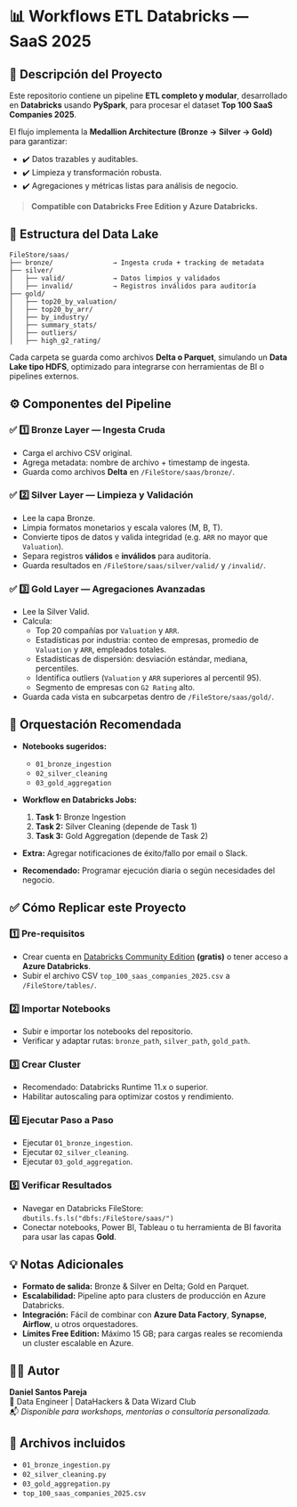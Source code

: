 # 📊 Workflows ETL Databricks — SaaS 2025

## 🚀 Descripción del Proyecto

Este repositorio contiene un pipeline **ETL completo y modular**, desarrollado en **Databricks** usando **PySpark**, para procesar el dataset **Top 100 SaaS Companies 2025**.

El flujo implementa la **Medallion Architecture (Bronze → Silver → Gold)** para garantizar:
- ✔️ Datos trazables y auditables.
- ✔️ Limpieza y transformación robusta.
- ✔️ Agregaciones y métricas listas para análisis de negocio.

> **Compatible con Databricks Free Edition y Azure Databricks.**

## 📂 Estructura del Data Lake

```plaintext
FileStore/saas/
├── bronze/               → Ingesta cruda + tracking de metadata
├── silver/
│   ├── valid/            → Datos limpios y validados
│   ├── invalid/          → Registros inválidos para auditoría
├── gold/
│   ├── top20_by_valuation/
│   ├── top20_by_arr/
│   ├── by_industry/
│   ├── summary_stats/
│   ├── outliers/
│   ├── high_g2_rating/
```
Cada carpeta se guarda como archivos **Delta o Parquet**, simulando un **Data Lake tipo HDFS**, optimizado para integrarse con herramientas de BI o pipelines externos.

## ⚙️ Componentes del Pipeline

### ✅ 1️⃣ Bronze Layer — Ingesta Cruda
- Carga el archivo CSV original.
- Agrega metadata: nombre de archivo + timestamp de ingesta.
- Guarda como archivos **Delta** en `/FileStore/saas/bronze/`.

### ✅ 2️⃣ Silver Layer — Limpieza y Validación
- Lee la capa Bronze.
- Limpia formatos monetarios y escala valores (M, B, T).
- Convierte tipos de datos y valida integridad (e.g. `ARR` no mayor que `Valuation`).
- Separa registros **válidos** e **inválidos** para auditoría.
- Guarda resultados en `/FileStore/saas/silver/valid/` y `/invalid/`.

### ✅ 3️⃣ Gold Layer — Agregaciones Avanzadas
- Lee la Silver Valid.
- Calcula:
  - Top 20 compañías por `Valuation` y `ARR`.
  - Estadísticas por industria: conteo de empresas, promedio de `Valuation` y `ARR`, empleados totales.
  - Estadísticas de dispersión: desviación estándar, mediana, percentiles.
  - Identifica outliers (`Valuation` y `ARR` superiores al percentil 95).
  - Segmento de empresas con `G2 Rating` alto.
- Guarda cada vista en subcarpetas dentro de `/FileStore/saas/gold/`.

## 🔄 Orquestación Recomendada

- **Notebooks sugeridos:**
  - `01_bronze_ingestion`
  - `02_silver_cleaning`
  - `03_gold_aggregation`

- **Workflow en Databricks Jobs:**
  1. **Task 1:** Bronze Ingestion  
  2. **Task 2:** Silver Cleaning (depende de Task 1)  
  3. **Task 3:** Gold Aggregation (depende de Task 2)

- **Extra:** Agregar notificaciones de éxito/fallo por email o Slack.
- **Recomendado:** Programar ejecución diaria o según necesidades del negocio.

## ✅ Cómo Replicar este Proyecto

### 1️⃣ Pre-requisitos
- Crear cuenta en [Databricks Community Edition](https://community.cloud.databricks.com/) **(gratis)** o tener acceso a **Azure Databricks**.
- Subir el archivo CSV `top_100_saas_companies_2025.csv` a `/FileStore/tables/`.

### 2️⃣ Importar Notebooks
- Subir e importar los notebooks del repositorio.
- Verificar y adaptar rutas: `bronze_path`, `silver_path`, `gold_path`.

### 3️⃣ Crear Cluster
- Recomendado: Databricks Runtime 11.x o superior.
- Habilitar autoscaling para optimizar costos y rendimiento.

### 4️⃣ Ejecutar Paso a Paso
- Ejecutar `01_bronze_ingestion`.
- Ejecutar `02_silver_cleaning`.
- Ejecutar `03_gold_aggregation`.

### 5️⃣ Verificar Resultados
- Navegar en Databricks FileStore: `dbutils.fs.ls("dbfs:/FileStore/saas/")`
- Conectar notebooks, Power BI, Tableau o tu herramienta de BI favorita para usar las capas **Gold**.

## 💡 Notas Adicionales

- **Formato de salida:** Bronze & Silver en Delta; Gold en Parquet.
- **Escalabilidad:** Pipeline apto para clusters de producción en Azure Databricks.
- **Integración:** Fácil de combinar con **Azure Data Factory**, **Synapse**, **Airflow**, u otros orquestadores.
- **Límites Free Edition:** Máximo 15 GB; para cargas reales se recomienda un cluster escalable en Azure.

## 👨‍💻 Autor

**Daniel Santos Pareja**  
🚀 Data Engineer | DataHackers & Data Wizard Club  
📬 *Disponible para workshops, mentorías o consultoría personalizada.*

## 📎 Archivos incluidos

- `01_bronze_ingestion.py`
- `02_silver_cleaning.py`
- `03_gold_aggregation.py`
- `top_100_saas_companies_2025.csv`



